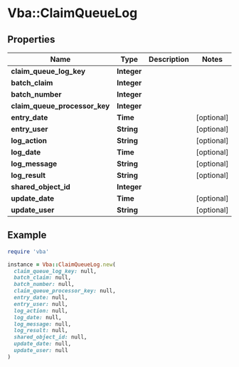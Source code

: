 # Vba::ClaimQueueLog

## Properties

| Name | Type | Description | Notes |
| ---- | ---- | ----------- | ----- |
| **claim_queue_log_key** | **Integer** |  |  |
| **batch_claim** | **Integer** |  |  |
| **batch_number** | **Integer** |  |  |
| **claim_queue_processor_key** | **Integer** |  |  |
| **entry_date** | **Time** |  | [optional] |
| **entry_user** | **String** |  | [optional] |
| **log_action** | **String** |  | [optional] |
| **log_date** | **Time** |  | [optional] |
| **log_message** | **String** |  | [optional] |
| **log_result** | **String** |  | [optional] |
| **shared_object_id** | **Integer** |  |  |
| **update_date** | **Time** |  | [optional] |
| **update_user** | **String** |  | [optional] |

## Example

```ruby
require 'vba'

instance = Vba::ClaimQueueLog.new(
  claim_queue_log_key: null,
  batch_claim: null,
  batch_number: null,
  claim_queue_processor_key: null,
  entry_date: null,
  entry_user: null,
  log_action: null,
  log_date: null,
  log_message: null,
  log_result: null,
  shared_object_id: null,
  update_date: null,
  update_user: null
)
```

